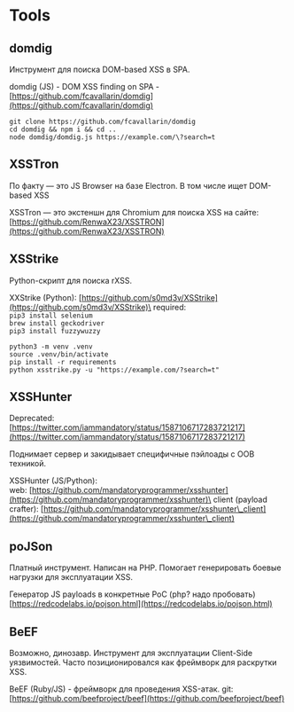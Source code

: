 # Tools

## domdig

Инструмент для поиска DOM-based XSS в SPA.

domdig (JS) - DOM XSS finding on SPA - [https://github.com/fcavallarin/domdig](https://github.com/fcavallarin/domdig)

```
git clone https://github.com/fcavallarin/domdig
cd domdig && npm i && cd ..
node domdig/domdig.js https://example.com/\?search=t
```

## XSSTron

По факту — это JS Browser на базе Electron. В том числе ищет DOM-based XSS

XSSTron — это экстеншн для Chromium для поиска XSS на сайте: [https://github.com/RenwaX23/XSSTRON](https://github.com/RenwaX23/XSSTRON)

## XSStrike

Python-скрипт для поиска rXSS.

XXStrike (Python): [https://github.com/s0md3v/XSStrike](https://github.com/s0md3v/XSStrike)\
required:\
`pip3 install selenium`\
`brew install geckodriver`\
`pip3 install fuzzywuzzy`

```
python3 -m venv .venv
source .venv/bin/activate
pip install -r requirements
python xsstrike.py -u "https://example.com/?search=t"
```

## XSSHunter

Deprecated: [https://twitter.com/iammandatory/status/1587106717283721217](https://twitter.com/iammandatory/status/1587106717283721217)

Поднимает сервер и закидывает специфичные пэйлоады с OOB техникой.

XSSHunter (JS/Python): \
web: [https://github.com/mandatoryprogrammer/xsshunter](https://github.com/mandatoryprogrammer/xsshunter)\
client (payload crafter): [https://github.com/mandatoryprogrammer/xsshunter\_client](https://github.com/mandatoryprogrammer/xsshunter\_client)

## poJSon

Платный инструмент. Написан на PHP. Помогает генерировать боевые нагрузки для эксплуатации XSS.

Генератор JS payloads в конкретные PoC (php? надо пробовать) [https://redcodelabs.io/pojson.html](https://redcodelabs.io/pojson.html)

## BeEF

Возможно, динозавр. Инструмент для эксплуатации Client-Side уязвимостей. Часто позиционировался как фреймворк для раскрутки XSS.

BeEF (Ruby/JS) - фреймворк для проведения XSS-атак. git: [https://github.com/beefproject/beef](https://github.com/beefproject/beef)



